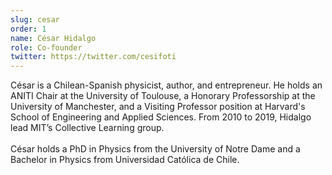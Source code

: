 ```yaml
---
slug: cesar
order: 1
name: César Hidalgo
role: Co-founder
twitter: https://twitter.com/cesifoti
---
```


César is a Chilean-Spanish physicist, author, and entrepreneur. He holds an ANITI Chair at the University of Toulouse, a Honorary Professorship at the University of Manchester, and a Visiting Professor position at Harvard's School of Engineering and Applied Sciences. From 2010 to 2019, Hidalgo lead MIT’s Collective Learning group.
<br /><br />
César holds a PhD in Physics from the University of Notre Dame and a Bachelor in Physics from Universidad Católica de Chile.
